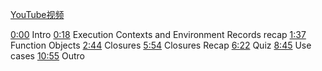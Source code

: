 [YouTube视频](https://www.youtube.com/watch?v=6Ixyltr8_R0&t=52s&ab_channel=LydiaHallie)

[0:00](https://www.youtube.com/watch?v=6Ixyltr8_R0&t=0s) Intro 
[0:18](https://www.youtube.com/watch?v=6Ixyltr8_R0&t=18s) Execution Contexts and Environment Records recap 
[1:37](https://www.youtube.com/watch?v=6Ixyltr8_R0&t=97s) Function Objects 
[2:44](https://www.youtube.com/watch?v=6Ixyltr8_R0&t=164s) Closures 
[5:54](https://www.youtube.com/watch?v=6Ixyltr8_R0&t=354s) Closures Recap 
[6:22](https://www.youtube.com/watch?v=6Ixyltr8_R0&t=382s) Quiz 
[8:45](https://www.youtube.com/watch?v=6Ixyltr8_R0&t=525s) Use cases 
[10:55](https://www.youtube.com/watch?v=6Ixyltr8_R0&t=655s) Outro
